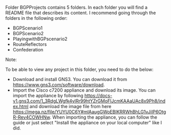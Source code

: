  Folder BGPProjects contains 5 folders. In each folder you will find a README file that describes its content. I recommend going through the folders in the following order:

- BGPScenario1
- BGPScenario2
- PlayingwithBGPscenario2
- RouteReflectors
- Confederation

Note:

To be able to view any project in this folder, you need to do the below:

- Download and install GNS3. You can download it from https://www.gns3.com/software/download. 
- Import the Cisco c7200 appliance and download its image. You can import the appliance by following https://docs-v1.gns3.com/1_3RdgLWgfk4ylRr99htYZrGMoFlJcmKAAaUAc8x9Ph8/index.html and download the image file from here https://mega.nz/file/YUYU0C6Y#mlAaugGWoEBIKRRWhBhLG1vJiIP6OtgR-Rev4COWHNw. When importing the appliance, you can follow the guide or just select "Install the appliance on your local computer" like I did.
